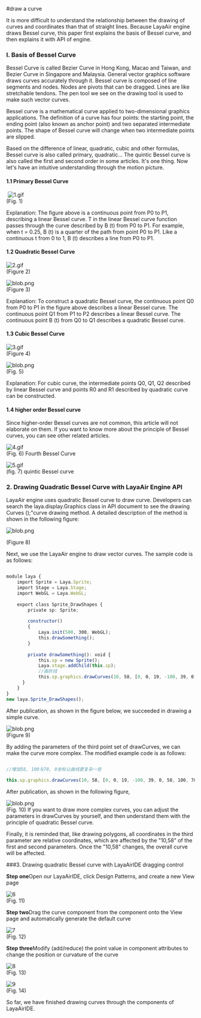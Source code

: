 #draw a curve



It is more difficult to understand the relationship between the drawing of curves and coordinates than that of straight lines. Because LayaAir engine draws Bessel curve, this paper first explains the basis of Bessel curve, and then explains it with API of engine.



### **I. Basis of Bessel Curve**

Bessel Curve is called Bezier Curve in Hong Kong, Macao and Taiwan, and Bezier Curve in Singapore and Malaysia. General vector graphics software draws curves accurately through it. Bessel curve is composed of line segments and nodes. Nodes are pivots that can be dragged. Lines are like stretchable tendons. The pen tool we see on the drawing tool is used to make such vector curves.

Bessel curve is a mathematical curve applied to two-dimensional graphics applications. The definition of a curve has four points: the starting point, the ending point (also known as anchor point) and two separated intermediate points. The shape of Bessel curve will change when two intermediate points are slipped.

Based on the difference of linear, quadratic, cubic and other formulas, Bessel curve is also called primary, quadratic... The quintic Bessel curve is also called the first and second order in some articles. It's one thing. Now let's have an intuitive understanding through the motion picture.

#### **1.1 Primary Bessel Curve**



​        ![1.gif](gif/1.gif)<br/>
(Fig. 1)

Explanation: The figure above is a continuous point from P0 to P1, describing a linear Bessel curve. T in the linear Bessel curve function passes through the curve described by B (t) from P0 to P1. For example, when t = 0.25, B (t) is a quarter of the path from point P0 to P1. Like a continuous t from 0 to 1, B (t) describes a line from P0 to P1.

#### **1.2 Quadratic Bessel Curve**

​![2.gif](gif/2.gif)<br/>
(Figure 2)

​![blob.png](img/1.png)<br/>
(Figure 3)

Explanation: To construct a quadratic Bessel curve, the continuous point Q0 from P0 to P1 in the figure above describes a linear Bessel curve. The continuous point Q1 from P1 to P2 describes a linear Bessel curve. The continuous point B (t) from Q0 to Q1 describes a quadratic Bessel curve.

#### **1.3 Cubic Bessel Curve**

​![3.gif](gif/3.gif)<br/>
(Figure 4)

​![blob.png](img/2.png)<br/>
(Fig. 5)

Explanation: For cubic curve, the intermediate points Q0, Q1, Q2 described by linear Bessel curve and points R0 and R1 described by quadratic curve can be constructed.

#### **1.4 higher order Bessel curve**

Since higher-order Bessel curves are not common, this article will not elaborate on them. If you want to know more about the principle of Bessel curves, you can see other related articles.

​![4.gif](gif/4.gif)<br/>
(Fig. 6) Fourth Bessel Curve

​![5.gif](gif/5.gif)<br/>
(fig. 7) quintic Bessel curve





### **2. Drawing Quadratic Bessel Curve with LayaAir Engine API**

LayaAir engine uses quadratic Bessel curve to draw curve. Developers can search the laya.display.Graphics class in API document to see the drawing Curves ();"curve drawing method. A detailed description of the method is shown in the following figure:

​![blob.png](img/3.png)<br/>

(Figure 8)

Next, we use the LayaAir engine to draw vector curves. The sample code is as follows:


```typescript

module laya {
    import Sprite = Laya.Sprite;
    import Stage = Laya.Stage;
    import WebGL = Laya.WebGL;
  
    export class Sprite_DrawShapes {
        private sp: Sprite;
  
        constructor()
        {
            Laya.init(500, 300, WebGL);
            this.drawSomething();
        }
  
        private drawSomething(): void {
            this.sp = new Sprite();
            Laya.stage.addChild(this.sp);
            //画折线
            this.sp.graphics.drawCurves(10, 58, [0, 0, 19, -100, 39, 0], "#ff0000", 3);
      }
    }
}
new laya.Sprite_DrawShapes();
```


After publication, as shown in the figure below, we succeeded in drawing a simple curve.

​![blob.png](img/4.png)<br/>
(Figure 9)

By adding the parameters of the third point set of drawCurves, we can make the curve more complex. The modified example code is as follows:


```typescript

//增加58, 100与78, 0坐标让曲线更复杂一些
  
this.sp.graphics.drawCurves(10, 58, [0, 0, 19, -100, 39, 0, 58, 100, 78, 0], "#ff0000", 3) ;
```


After publication, as shown in the following figure,

​![blob.png](img/5.png)<br/>
(Fig. 10)
If you want to draw more complex curves, you can adjust the parameters in drawCurves by yourself, and then understand them with the principle of quadratic Bessel curve.

Finally, it is reminded that, like drawing polygons, all coordinates in the third parameter are relative coordinates, which are affected by the "10,58" of the first and second parameters. Once the "10,58" changes, the overall curve will be affected.





###3. Drawing quadratic Bessel curve with LayaAirIDE dragging control

​**Step one**Open our LayaAirIDE, click Design Patterns, and create a new View page

​![6](img/6.png)<br/>
(Fig. 11)

**Step two**Drag the curve component from the component onto the View page and automatically generate the default curve

​![7](img/7.png)<br/>
(Fig. 12)

**Step three**Modify (add/reduce) the point value in component attributes to change the position or curvature of the curve

​![8](img/8.png)<br/>
(Fig. 13)

​![9](img/9.png)<br/>
(Fig. 14)

So far, we have finished drawing curves through the components of LayaAirIDE.